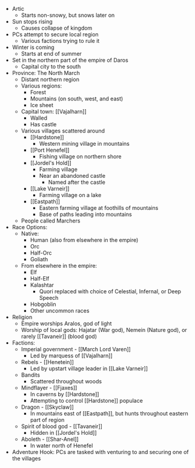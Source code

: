 - Artic
	- Starts non-snowy, but snows later on
- Sun stops rising
	- Causes collapse of kingdom
- PCs attempt to secure local region
	- Various factions trying to rule it
- Winter is coming
	- Starts at end of summer
- Set in the northern part of the empire of Daros
	- Capital city to the south
- Province: The North March
	- Distant northern region
	- Various regions:
		- Forest
		- Mountains (on south, west, and east)
		- Ice sheet
	- Capital town: [[Vajalharn]]
		- Walled
		- Has castle
	- Various villages scattered around
		- [[Hardstone]]
			- Western mining village in mountains
		- [[Port Henefel]]
			- Fishing village on northern shore
		- [[Jordel's Hold]]
			- Farming village
			- Near an abandoned castle
				- Named after the castle
		- [[Lake Varneir]]
			- Farming village on a lake
		- [[Eastpath]]
			- Eastern farming village at foothills of mountains
			- Base of paths leading into mountains
	- People called Marchers
- Race Options:
	- Native:
		- Human (also from elsewhere in the empire)
		- Orc
		- Half-Orc
		- Goliath
	- From elsewhere in the empire:
		- Elf
		- Half-Elf
		- Kalashtar
			- Quori replaced with choice of Celestial, Infernal, or Deep Speech
		- Hobgoblin
		- Other uncommon races
- Religion
	- Empire worships Aralos, god of light
	- Worship of local gods: Hajatar (War god), Nemein (Nature god), or rarely [[Tavaneir]] (blood god)
- Factions:
	- Imperial government - [[March Lord Varen]]
		- Led by marquess of [[Vajalharn]]
	- Rebels - [[Henetein]]
		- Led by upstart village leader in [[Lake Varneir]]
	- Bandits
		- Scattered throughout woods
	- Mindflayer - [[Fjaxes]]
		- In caverns by [[Hardstone]]
		- Attempting to control [[Hardstone]] populace
	- Dragon - [[Skyclaw]]
		- In mountains east of [[Eastpath]], but hunts throughout eastern part of region
	- Spirit of blood god - [[Tavaneir]]
		- Hidden in [[Jordel's Hold]]
	- Aboleth - [[Shar-Anel]]
		- In water north of Henefel
- Adventure Hook: PCs are tasked with venturing to and securing one of the villages
